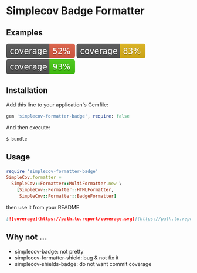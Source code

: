 # Simplecov Badge Formatter

## Examples

![red](examples/red.svg)
![yellow](examples/yellow.svg)
![green](examples/green.svg)

## Installation

Add this line to your application's Gemfile:

```ruby
gem 'simplecov-formatter-badge', require: false
```

And then execute:

    $ bundle

## Usage

```ruby
require 'simplecov-formatter-badge'
SimpleCov.formatter =
  SimpleCov::Formatter::MultiFormatter.new \
    [SimpleCov::Formatter::HTMLFormatter,
     SimpleCov::Formatter::BadgeFormatter]
```

then use it from your README

```md
[![coverage](https://path.to.report/coverage.svg)](https://path.to.report/)
```

## Why not ...

- simplecov-badge: not pretty
- simplecov-formatter-shield: bug & not fix it
- simplecov-shields-badge: do not want commit coverage
